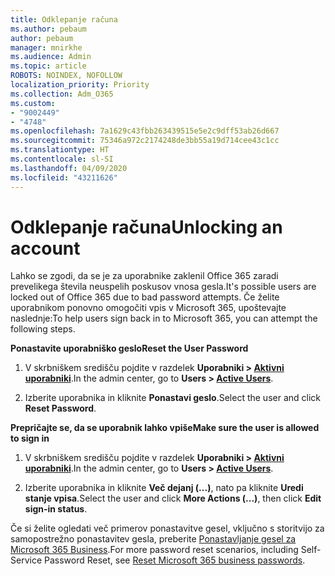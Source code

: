 ```yaml
---
title: Odklepanje računa
ms.author: pebaum
author: pebaum
manager: mnirkhe
ms.audience: Admin
ms.topic: article
ROBOTS: NOINDEX, NOFOLLOW
localization_priority: Priority
ms.collection: Adm_O365
ms.custom:
- "9002449"
- "4748"
ms.openlocfilehash: 7a1629c43fbb263439515e5e2c9dff53ab26d667
ms.sourcegitcommit: 75346a972c2174248de3bb55a19d714cee43c1cc
ms.translationtype: HT
ms.contentlocale: sl-SI
ms.lasthandoff: 04/09/2020
ms.locfileid: "43211626"
---
```

# <a name="unlocking-an-account"></a><span data-ttu-id="a120f-102">Odklepanje računa</span><span class="sxs-lookup"><span data-stu-id="a120f-102">Unlocking an account</span></span>

<span data-ttu-id="a120f-103">Lahko se zgodi, da se je za uporabnike zaklenil Office 365 zaradi prevelikega števila neuspelih poskusov vnosa gesla.</span><span class="sxs-lookup"><span data-stu-id="a120f-103">It's possible users are locked out of Office 365 due to bad password attempts.</span></span> <span data-ttu-id="a120f-104">Če želite uporabnikom ponovno omogočiti vpis v Microsoft 365, upoštevajte naslednje:</span><span class="sxs-lookup"><span data-stu-id="a120f-104">To help users sign back in to Microsoft 365, you can attempt the following steps.</span></span>

<span data-ttu-id="a120f-105">**Ponastavite uporabniško geslo**</span><span class="sxs-lookup"><span data-stu-id="a120f-105">**Reset the User Password**</span></span>

1. <span data-ttu-id="a120f-106">V skrbniškem središču pojdite v razdelek **Uporabniki > [Aktivni uporabniki](https://admin.microsoft.com/Adminportal/Home?source=applauncher#/users)**.</span><span class="sxs-lookup"><span data-stu-id="a120f-106">In the admin center, go to **Users > [Active Users](https://admin.microsoft.com/Adminportal/Home?source=applauncher#/users)**.</span></span>

2. <span data-ttu-id="a120f-107">Izberite uporabnika in kliknite **Ponastavi geslo**.</span><span class="sxs-lookup"><span data-stu-id="a120f-107">Select the user and click **Reset Password**.</span></span>

<span data-ttu-id="a120f-108">**Prepričajte se, da se uporabnik lahko vpiše**</span><span class="sxs-lookup"><span data-stu-id="a120f-108">**Make sure the user is allowed to sign in**</span></span>

1. <span data-ttu-id="a120f-109">V skrbniškem središču pojdite v razdelek **Uporabniki > [Aktivni uporabniki](https://admin.microsoft.com/Adminportal/Home?source=applauncher#/users)**.</span><span class="sxs-lookup"><span data-stu-id="a120f-109">In the admin center, go to **Users > [Active Users](https://admin.microsoft.com/Adminportal/Home?source=applauncher#/users)**.</span></span>

2. <span data-ttu-id="a120f-110">Izberite uporabnika in kliknite **Več dejanj (...)**, nato pa kliknite **Uredi stanje vpisa**.</span><span class="sxs-lookup"><span data-stu-id="a120f-110">Select the user and click **More Actions (...)**, then click **Edit sign-in status**.</span></span> 

<span data-ttu-id="a120f-111">Če si želite ogledati več primerov ponastavitve gesel, vključno s storitvijo za samopostrežno ponastavitev gesla, preberite [Ponastavljanje gesel za Microsoft 365 Business](https://docs.microsoft.com/microsoft-365/admin/add-users/reset-passwords?view=o365-worldwide).</span><span class="sxs-lookup"><span data-stu-id="a120f-111">For more password reset scenarios, including Self-Service Password Reset, see [Reset Microsoft 365 business passwords](https://docs.microsoft.com/microsoft-365/admin/add-users/reset-passwords?view=o365-worldwide).</span></span>

